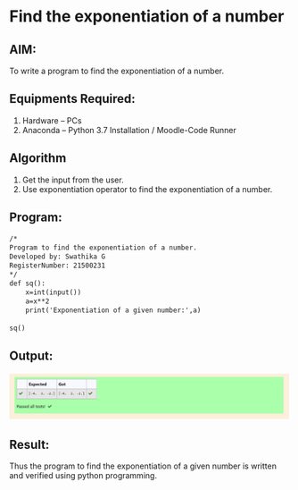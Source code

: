 # Find the exponentiation of a number

## AIM:
To write a program to find the exponentiation of a number.

## Equipments Required:
1. Hardware – PCs
2. Anaconda – Python 3.7 Installation / Moodle-Code Runner

## Algorithm
1. Get the input from the user.
2. Use exponentiation operator to find the exponentiation of a number.

## Program:
```
/*
Program to find the exponentiation of a number.
Developed by: Swathika G
RegisterNumber: 21500231
*/
def sq():
    x=int(input())
    a=x**2
    print('Exponentiation of a given number:',a)
    
sq()
```

## Output:
![exponentiation of a number](expo1.png)


## Result:
Thus the program to find the exponentiation of a given number is written and verified using python programming.
